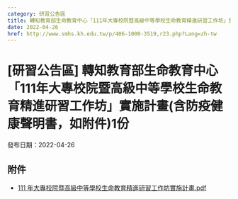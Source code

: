 ```yaml
---
category: 研習公告區
title: 轉知教育部生命教育中心「111年大專校院暨高級中等學校生命教育精進研習工作坊」實施計畫(含防疫健康聲明書，如附件)1份
date: 2022-04-26
href: http://www.smhs.kh.edu.tw/p/406-1000-3519,r23.php?Lang=zh-tw
---
```


# [研習公告區] 轉知教育部生命教育中心「111年大專校院暨高級中等學校生命教育精進研習工作坊」實施計畫(含防疫健康聲明書，如附件)1份

發布日期：2022-04-26



## 附件

- [111 年大專校院暨高級中等學校生命教育精進研習工作坊實施計畫.pdf](https://www.smhs.kh.edu.tw/var/file/0/1000/attach/27/pta_3292_1292738_44876.pdf)
